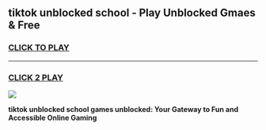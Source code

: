 
## tiktok unblocked school - Play Unblocked Gmaes & Free
<h3>
<a href="https://news.freeplayer.one?title=tiktok_unblocked_school&ref=16F">CLICK TO PLAY</a></h3>
<hr>

<h3>
<a href="https://news.freeplayer.one?title=tiktok_unblocked_school&ref=16F">CLICK 2 PLAY</a>
  
</h3>

<a href="https://news.freeplayer.one?title=tiktok_unblocked_school&ref=16F/"><img src="https://clearcache.store/games.png"></a>


**tiktok unblocked school games unblocked: Your Gateway to Fun and Accessible Online Gaming**
